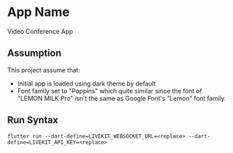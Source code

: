 # App Name

Video Conference App

## Assumption

This project assume that:

- Initial app is loaded using dark theme by default
- Font family set to "Poppins" which quite similar since the font of "LEMON MILK Pro" isn't the same as Google Font's "Lemon" font family. 

## Run Syntax

```
flutter run --dart-define=LIVEKIT_WEBSOCKET_URL=<replace> --dart-define=LIVEKIT_API_KEY=<replace>
```